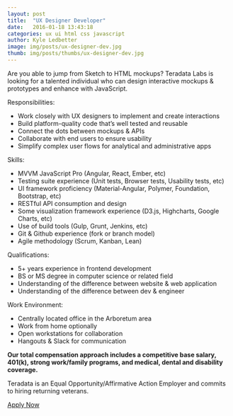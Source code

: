 ```yaml
---
layout: post
title:  "UX Designer Developer"
date:   2016-01-18 13:43:18
categories: ux ui html css javascript
author: Kyle Ledbetter
image: img/posts/ux-designer-dev.jpg
thumb: img/posts/thumbs/ux-designer-dev.jpg
---
```

Are you able to jump from Sketch to HTML mockups? Teradata Labs is looking for a talented individual who can design interactive mockups & prototypes and enhance with JavaScript.

Responsibilities:

- Work closely with UX designers to implement and create interactions
- Build platform-quality code that’s well tested and reusable
- Connect the dots between mockups & APIs
- Collaborate with end users to ensure usability
- Simplify complex user flows for analytical and administrative apps

Skills:

- MVVM JavaScript Pro (Angular, React, Ember, etc)
- Testing suite experience (Unit tests, Browser tests, Usability tests, etc)
- UI framework proficiency (Material-Angular, Polymer, Foundation, Bootstrap, etc)
- RESTful API consumption and design
- Some visualization framework experience (D3.js, Highcharts, Google Charts, etc)
- Use of build tools (Gulp, Grunt, Jenkins, etc)
- Git & Github experience (fork or branch model)
- Agile methodology (Scrum, Kanban, Lean)

Qualifications:

- 5+ years experience in frontend development
- BS or MS degree in computer science or related field
- Understanding of the difference between website & web application
- Understanding of the difference between dev & engineer

Work Environment:

- Centrally located office in the Arboretum area
- Work from home optionally
- Open workstations for collaboration
- Hangouts &amp; Slack for communication

**Our total compensation approach includes a competitive base salary, 401(k), strong work/family programs, and medical, dental and disability coverage.**

Teradata is an Equal Opportunity/Affirmative Action Employer and commits to hiring returning veterans.

<a href="https://teradata.taleo.net/careersection/prof/jobdetail.ftl?job=164900" class="mdl-button mdl-js-button mdl-button--raised mdl-js-ripple-effect mdl-button--accent" target="_blank">
  Apply Now
</a>

